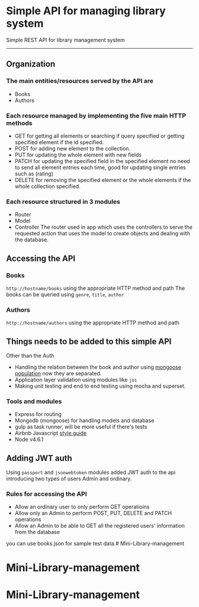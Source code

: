 # Simple API for managing library system
Simple REST API for library management system
___

## Organization
### The main entities/resources served by the API are
- Books
- Authors

### Each resource managed by implementing the five main HTTP methods
- GET for getting all elements or searching if query specified
  or getting specified element if the id specified.
- POST for adding new element to the collection.
- PUT for updating the whole element with new fields
- PATCH for updating the specified field in the specified element
        no need to send all element entries each time, good for updating
        single entries such as (rating)
- DELETE for removing the specified element or the whole elements if 
         the whole collection specified.
         
### Each resource structured in 3 modules
- Router
- Model
- Controller
The router used in app which uses the controllers to serve the requested
action that uses the model to create objects and dealing with the 
database.

## Accessing the API

### Books
`http://hostname/books` using the appropriate HTTP method and path
The books can be queried using `genre`, `title`,  `author`

### Authors
`http://hostname/authors` using the appropriate HTTP method and path

## Things needs to be added to this simple API
Other than the Auth
- Handling the relation between the book and author using [mongoose population](http://mongoosejs.com/docs/populate.html)
  now they are separated.
- Application layer validation using modules like `joi`
- Making unit testing and end to end testing using mocha and superset.

### Tools and modules
 - Express for routing
 - Mongodb (mongoose) for handling models and database
 - gulp as task runner, will be more useful if there's tests
 - Airbnb Javascript [style guide](https://github.com/airbnb/javascript)
 - Node v4.6.1
 
## Adding JWT auth
 Using `passport` and `jsonwebtoken` modules added JWT auth to the api
 introducing two types of users Admin and ordinary.
 
### Rules for accessing the API
- Allow an ordinary user to only perform GET operatioins
- Allow only an Admin to perform POST, PUT, DELETE and PATCH operations
- Allow an Admin to be able to GET all the registered users' 
   information from the database
 
 you can use books.json for sample test data.# Mini-Library-management
# Mini-Library-management
# Mini-Library-management
